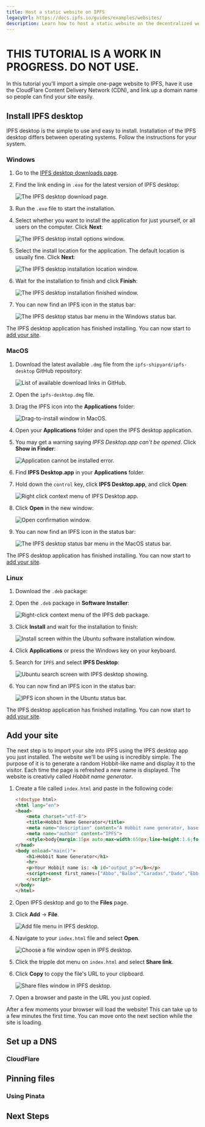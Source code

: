 ```yaml
---
title: Host a static website on IPFS
legacyUrl: https://docs.ipfs.io/guides/examples/websites/
description: Learn how to host a static website on the decentralized web using IPFS.
---
```


# THIS TUTORIAL IS A WORK IN PROGRESS. DO NOT USE.

In this tutorial you'll import a simple one-page website to IPFS, have it use the CloudFlare Content Delivery Network (CDN), and link up a domain name so people can find your site easily.

## Install IPFS desktop

IPFS desktop is the simple to use and easy to install. Installation of the IPFS desktop differs between operating systems. Follow the instructions for your system.

### Windows

1. Go to the [IPFS desktop downloads page](https://github.com/ipfs-shipyard/ipfs-desktop/releases).
2. Find the link ending in `.exe` for the latest version of IPFS desktop:

    ![The IPFS desktop download page.](/images/download-exe-page.png)

3. Run the `.exe` file to start the installation.
4. Select whether you want to install the application for just yourself, or all users on the computer. Click **Next**:

    ![The IPFS desktop install options window.](/images/install-options.png)

5. Select the install location for the application. The default location is usually fine. Click **Next**:

    ![The IPFS desktop installation location window.](/images/install-location.png)

6. Wait for the installation to finish and click **Finish**:

    ![The IPFS desktop installation finished window.](/images/install-finish.png)

7. You can now find an IPFS icon in the status bar:

    ![The IPFS desktop status bar menu in the Windows status bar.](/images/ipfs-desktop-status-bar.png)

The IPFS desktop application has finished installing. You can now start to [add your site](#add-your-site).

### MacOS

1. Download the latest available `.dmg` file from the `ipfs-shipyard/ipfs-desktop` GitHub repository:

    ![List of available download links in GitHub.](images/install-macos-dmg-file-link.png)

2. Open the `ipfs-desktop.dmg` file.
3. Drag the IPFS icon into the **Applications** folder:

    ![Drag-to-install window in MacOS.](images/install-macos-drag-ipfs-drag.png)

4. Open your **Applications** folder and open the IPFS desktop application.
5. You may get a warning saying _IPFS Desktop.app can't be opened_. Click **Show in Finder**:

    ![Application cannot be installed error.](images/install-macos-ipfs-cannot-be-opened.png)

6. Find **IPFS Desktop.app** in your **Applications** folder.
7. Hold down the `control` key, click **IPFS Desktop.app**, and click **Open**:

    ![Right click context menu of IPFS Desktop.app.](images/install-macos-force-open.png)

8. Click **Open** in the new window:

    ![Open confirmation window.](images/install-macos-open-confirmation.png)

9. You can now find an IPFS icon in the status bar:

    ![The IPFS desktop status bar menu in the MacOS status bar.](images/install-macos-ipfs-desktop-status-bar.png)

The IPFS desktop application has finished installing. You can now start to [add your site](#add-your-site).

### Linux

1. Download the `.deb` package:
1. Open the `.deb` package in **Software Installer**:

    ![Right-click context menu of the IPFS deb package.](images/install-ubuntu-software-install.png)

1. Click **Install** and wait for the installation to finish:

    ![Install screen within the Ubuntu software installation window.](images/install-ubuntu-install.png)

1. Click **Applications** or press the Windows key on your keyboard.
1. Search for `IPFS` and select **IPFS Desktop**:

    ![Ubuntu search screen with IPFS desktop showing.](images/install-ubuntu-search-window.png)

1. You can now find an IPFS icon in the status bar:

    ![IPFS icon shown in the Ubuntu status bar.](images/install-ubuntu-ipfs-running-status-bar.png)

The IPFS desktop application has finished installing. You can now start to [add your site](#add-your-site).

## Add your site

The next step is to import your site into IPFS using the IPFS desktop app you just installed. The website we'll be using is incredibly simple. The purpose of it is to generate a random Hobbit-like name and display it to the visitor. Each time the page is refreshed a new name is displayed. The website is creativly called _Hobbit name generator_.

1. Create a file called `index.html` and paste in the following code:

    ```html
    <!doctype html>
    <html lang="en">
    <head>
        <meta charset="utf-8">
        <title>Hobbit Name Generator</title>
        <meta name="description" content="A Hobbit name generator, based of J.R.R Tolkien's 'Middle Earth'.">
        <meta name="author" content="IPFS">
        <style>body{margin:15px auto;max-width:650px;line-height:1.6;font-size:18px;color:#444;padding:0}</style>
    </head>
    <body onload="main()">
        <h1>Hobbit Name Generator</h1>
        <hr>
        <p>Your Hobbit name is: <b id="output_p"></b></p>
        <script>const first_names=["Abbo","Balbo","Caradas","Dado","Ebbo","Falco","Gararic","Humbert","Isumbras","Jolly","Kalimac","Lotho","Moro","Nordbert","Otto","Ponto","Rothad","Suger","Tassilo","Uffo","Vigor","Wulfram","Zwentibold","Achilla","Begona","Cosma","Dora","Estella","Forsythia","Goldilocks","Hyacynth","Iris","Jasmina","Kalmia","Lalia","Myrtle","Nigella","Opal","Primula","Ruellia","Silene","Tulip","Viola","Zinnia"];const last_names=["Boffin","Chubb","Diggle","Fairbairn","Galbasi","Harfoot","Lightfoot","Mugwort","Noaks","Oldbuck","Proudfoot","Roper","Sackville","Took","Underhill","Whitfoot","Zaragamba"];function main(){let name=first_names[Math.floor(Math.random()*first_names.length)]+" "+last_names[Math.floor(Math.random()*last_names.length)];document.querySelector('#output_p').innerHTML=name}
        </script>
    </body>
    </html>
    ```

2. Open IPFS desktop and go to the **Files** page.
3. Click **Add** → **File**.

    ![Add file menu in IPFS desktop.](/images/ipfs-desktop-add-file.png)

4. Navigate to your `index.html` file and select **Open**.

    ![Choose a file window open in IPFS desktop.](/images/ipfs-desktop-open-file.png)

5. Click the tripple dot menu on `index.html` and select **Share link**.
6. Click **Copy** to copy the file's URL to your clipboard.

    ![Share files window in IPFS desktop.](/images/ipfs-desktop-share-files.png)

7. Open a browser and paste in the URL you just copied.

After a few moments your browser will load the website! This can take up to a few minutes the first time. You can move onto the next section while the site is loading.

## Set up a DNS

### CloudFlare

## Pinning files

### Using Pinata

## Next Steps
